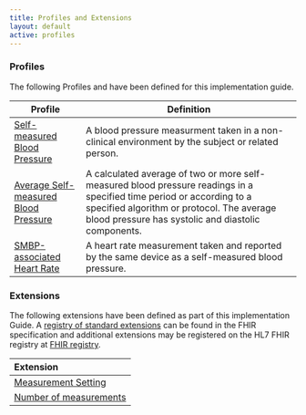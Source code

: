```yaml
---
title: Profiles and Extensions
layout: default
active: profiles
---
```

### Profiles

The following Profiles and have been defined for this implementation guide.

<div>
	<table class="grid">
		<thead>
			<tr>
			  <th width="25%">Profile</th>
			  <th width="75%">Definition</th>
			</tr>
		</thead>
		<tbody>
          <tr>
            <td><a href="StructureDefinition-self-measured-bp.html">Self-measured Blood Pressure</a></td>
            <td>A blood pressure measurment taken in a non-clinical environment by the subject or related person.</td>
          </tr>
          <tr>
            <td><a href="StructureDefinition-average-smbp.html">Average Self-measured Blood Pressure</a></td>
            <td>A calculated average of two or more self-measured blood pressure readings in a specified time period or according to a specified algorithm or protocol.  The average blood pressure has systolic and diastolic components.</td>
          </tr>
          <tr>
            <td><a href="StructureDefinition-smbp-associated-heart-rate.html">SMBP-associated Heart Rate</a></td>
            <td>A heart rate measurement taken and reported by the same device as a self-measured blood pressure.</td>
          </tr>
        </tbody>
    </table>
</div>

### Extensions

The following extensions have been defined as part of this implementation Guide. A [registry of standard extensions]({{site.data.fhir.path}}extensibility-registry.html) can be found in the FHIR specification and additional extensions may be registered on the HL7 FHIR registry at [FHIR registry](http://hl7.org/fhir/registry).

|Extension|
|:----|
|[Measurement Setting](StructureDefinition-MeasurementSettingExt.html)|
|[Number of measurements](StructureDefinition-NumberOfMeasurementsExt.html)|
